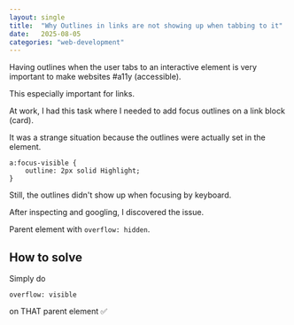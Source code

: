 ```yaml
---
layout: single
title:  "Why Outlines in links are not showing up when tabbing to it"
date:   2025-08-05
categories: "web-development"
---
```

Having outlines when the user tabs to an interactive element is very important to make websites #a11y (accessible).

This especially important for links.

At work, I had this task where I needed to add focus outlines on a link block (card).

It was a strange situation because the outlines were actually set in the element.

```
a:focus-visible {
    outline: 2px solid Highlight;
}
```

Still, the outlines didn't show up when focusing by keyboard.

After inspecting and googling, I discovered the issue.

Parent element with `overflow: hidden`.

## How to solve

Simply do

`overflow: visible` 

on THAT parent element ✅